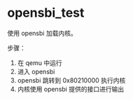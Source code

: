 # opensbi_test

使用 opensbi 加载内核。

步骤：

1. 在 qemu 中运行
2. 进入 opensbi
3. opensbi 跳转到 0x80210000 执行内核
4. 内核使用 opensbi 提供的接口进行输出
